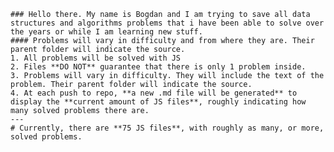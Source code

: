 
    ### Hello there. My name is Bogdan and I am trying to save all data structures and algorithms problems that i have been able to solve over the years or while I am learning new stuff.
    #### Problems will vary in difficulty and from where they are. Their parent folder will indicate the source.
    1. All problems will be solved with JS
    2. Files **DO NOT** guarantee that there is only 1 problem inside.
    3. Problems will vary in difficulty. They will include the text of the problem. Their parent folder will indicate the source.
    4. At each push to repo, **a new .md file will be generated** to display the **current amount of JS files**, roughly indicating how many solved problems there are.
    ---
    # Currently, there are **75 JS files**, with roughly as many, or more, solved problems.
  